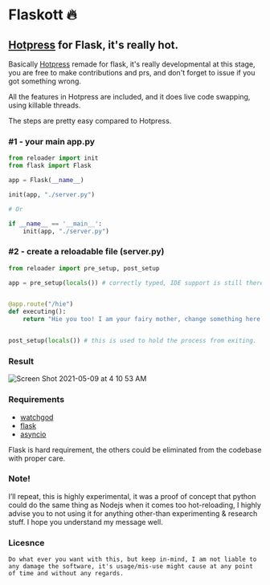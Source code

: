 # Flaskott 🔥
## [Hotpress](https://github.com/SonicCodes/hotpress) for Flask, it's really hot.

Basically [Hotpress](https://github.com/SonicCodes/hotpress) remade for flask, it's really developmental at this stage, you are free to make contributions and prs, and don't forget to issue if you got something wrong.

All the features in Hotpress are included, and it does live code swapping, using killable threads.

The steps are pretty easy compared to Hotpress.

### #1 - your main app.py
```python
from reloader import init
from flask import Flask

app = Flask(__name__)

init(app, "./server.py")

# Or

if __name__ == '__main__':
    init(app, "./server.py")
```


### #2 - create a reloadable file (server.py)
```python
from reloader import pre_setup, post_setup

app = pre_setup(locals()) # correctly typed, IDE support is still there


@app.route("/hie")
def executing():
    return "Hie you too! I am your fairy mother, change something here to be surprised!"


post_setup(locals()) # this is used to hold the process from exiting.
```


### Result
![Screen Shot 2021-05-09 at 4 10 53 AM](https://user-images.githubusercontent.com/48802163/117557576-e9cea780-b07c-11eb-98fa-b2a28747d8f4.png)


### Requirements
- [watchgod](https://pypi.org/project/watchgod/)
- [flask](https://pypi.org/project/Flask/)
- [asyncio](https://pypi.org/project/asyncio/)

Flask is hard requirement, the others could be eliminated from the codebase with proper care.


### Note!
I’ll repeat, this is highly experimental, it was a proof of concept that python could do the same thing as Nodejs when it comes too hot-reloading, I highly advise you to not using it for anything other-than experimenting & research stuff. I hope you understand my message well.


### Licesnce
```
Do what ever you want with this, but keep in-mind, I am not liable to any damage the software, it's usage/mis-use might cause at any point of time and without any regards.
```



